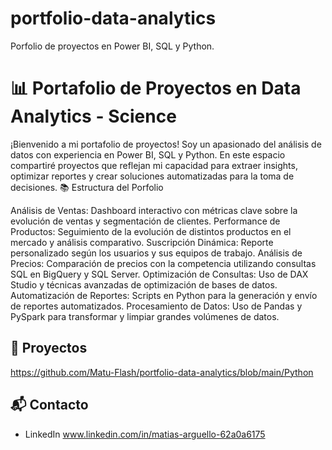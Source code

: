 # portfolio-data-analytics
Porfolio de proyectos en Power BI, SQL y Python.

# 📊 Portafolio de Proyectos en Data Analytics - Science
¡Bienvenido a mi portafolio de proyectos! Soy un apasionado del análisis de datos con experiencia en Power BI, SQL y Python. En este espacio compartiré proyectos que reflejan mi capacidad para extraer insights, optimizar reportes y crear soluciones automatizadas para la toma de decisiones.
📚 Estructura del Porfolio

Análisis de Ventas: Dashboard interactivo con métricas clave sobre la evolución de ventas y segmentación de clientes.
Performance de Productos: Seguimiento de la evolución de distintos productos en el mercado y análisis comparativo.
Suscripción Dinámica: Reporte personalizado según los usuarios y sus equipos de trabajo.
Análisis de Precios: Comparación de precios con la competencia utilizando consultas SQL en BigQuery y SQL Server.
Optimización de Consultas: Uso de DAX Studio y técnicas avanzadas de optimización de bases de datos.
Automatización de Reportes: Scripts en Python para la generación y envío de reportes automatizados.
Procesamiento de Datos: Uso de Pandas y PySpark para transformar y limpiar grandes volúmenes de datos.

## 📂 Proyectos
https://github.com/Matu-Flash/portfolio-data-analytics/blob/main/Python

## 📬 Contacto
- LinkedIn
  www.linkedin.com/in/matias-arguello-62a0a6175

